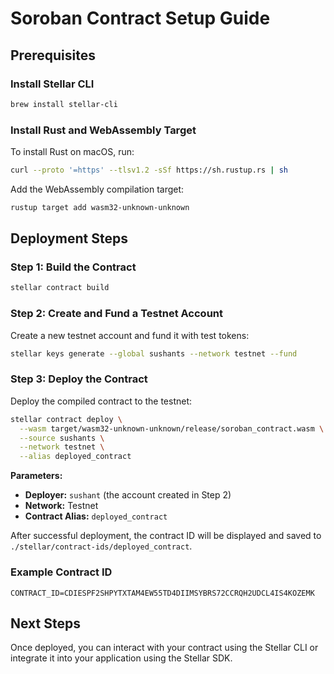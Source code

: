 # Soroban Contract Setup Guide

## Prerequisites

### Install Stellar CLI

```bash
brew install stellar-cli
```

### Install Rust and WebAssembly Target

To install Rust on macOS, run:

```bash
curl --proto '=https' --tlsv1.2 -sSf https://sh.rustup.rs | sh
```

Add the WebAssembly compilation target:

```bash
rustup target add wasm32-unknown-unknown
```

## Deployment Steps

### Step 1: Build the Contract

```bash
stellar contract build
```

### Step 2: Create and Fund a Testnet Account

Create a new testnet account and fund it with test tokens:

```bash
stellar keys generate --global sushants --network testnet --fund
```

### Step 3: Deploy the Contract

Deploy the compiled contract to the testnet:

```bash
stellar contract deploy \
  --wasm target/wasm32-unknown-unknown/release/soroban_contract.wasm \
  --source sushants \
  --network testnet \
  --alias deployed_contract
```

**Parameters:**

- **Deployer:** `sushant` (the account created in Step 2)
- **Network:** Testnet
- **Contract Alias:** `deployed_contract`

After successful deployment, the contract ID will be displayed and saved to `./stellar/contract-ids/deployed_contract`.

### Example Contract ID

```
CONTRACT_ID=CDIESPF2SHPYTXTAM4EW55TD4DIIMSYBRS72CCRQH2UDCL4IS4KOZEMK
```

## Next Steps

Once deployed, you can interact with your contract using the Stellar CLI or integrate it into your application using the Stellar SDK.
